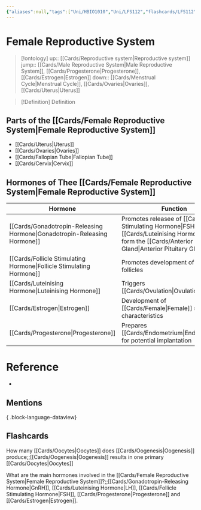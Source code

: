 ```yaml
---
{"aliases":null,"tags":["Uni/HBIO1010","Uni/LFS112","flashcards/LFS112"],"dg-publish":true,"permalink":"/cards/female-reproductive-system/","dgPassFrontmatter":true}
---
```


# Female Reproductive System

> [!ontology]
> up:: [[Cards/Reproductive system\|Reproductive system]]
> jump:: [[Cards/Male Reproductive System\|Male Reproductive System]], [[Cards/Progesterone\|Progesterone]], [[Cards/Estrogen\|Estrogen]]
> down:: [[Cards/Menstrual Cycle\|Menstrual Cycle]], [[Cards/Ovaries\|Ovaries]], [[Cards/Uterus\|Uterus]]

> [!Definition] Definition

## Parts of the [[Cards/Female Reproductive System\|Female Reproductive System]]

- [[Cards/Uterus\|Uterus]]
- [[Cards/Ovaries\|Ovaries]]
- [[Cards/Fallopian Tube\|Fallopian Tube]]
- [[Cards/Cervix\|Cervix]]

## Hormones of Thee [[Cards/Female Reproductive System\|Female Reproductive System]]

| Hormone                            | Function                                                                                                                         |
| ---------------------------------- | -------------------------------------------------------------------------------------------------------------------------------- |
| [[Cards/Gonadotropin-Releasing Hormone\|Gonadotropin-Releasing Hormone]] | Promotes releasee of [[Cards/Follicle Stimulating Hormone\|FSH]] and [[Cards/Luteinising Hormone\|LH]] form the [[Cards/Anterior Pituitary Gland\|Anterior Pituitary Gland]] |
| [[Cards/Follicle Stimulating Hormone\|Follicle Stimulating Hormone]]   | Promotes development of ovarian follicles                                                                                        |
| [[Cards/Luteinising Hormone\|Luteinising Hormone]]            | Triggers [[Cards/Ovulation\|Ovulation]]                                                                                                           |
| [[Cards/Estrogen\|Estrogen]]                       | Development of [[Cards/Female\|Female]] sex characteristics                                                                                    |
| [[Cards/Progesterone\|Progesterone]]                   | Prepares [[Cards/Endometrium\|Endometrium]] for potential implantation                                                                                                                                 |

# Reference

- 

## Mentions


{ .block-language-dataview}

## Flashcards

How many [[Cards/Oocytes\|Oocytes]] does [[Cards/Oogenesis\|Oogenesis]] produce;;[[Cards/Oogenesis\|Oogenesis]] results in one primary [[Cards/Oocytes\|Oocytes]]
<!--SR:!2023-11-01,11,190-->

What are the main hormones involved in the [[Cards/Female Reproductive System\|Female Reproductive System]]?;;[[Cards/Gonadotropin-Releasing Hormone\|GnRH]], [[Cards/Luteinising Hormone\|LH]], [[Cards/Follicle Stimulating Hormone\|FSH]], [[Cards/Progesterone\|Progesterone]] and [[Cards/Estrogen\|Estrogen]].
<!--SR:!2023-10-28,7,170-->